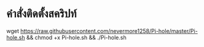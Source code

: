 # คำสั่งติดตั้งสคริปท์ 

wget https://raw.githubusercontent.com/nevermore1258/Pi-hole/master/Pi-hole.sh && chmod +x Pi-hole.sh && ./Pi-hole.sh

